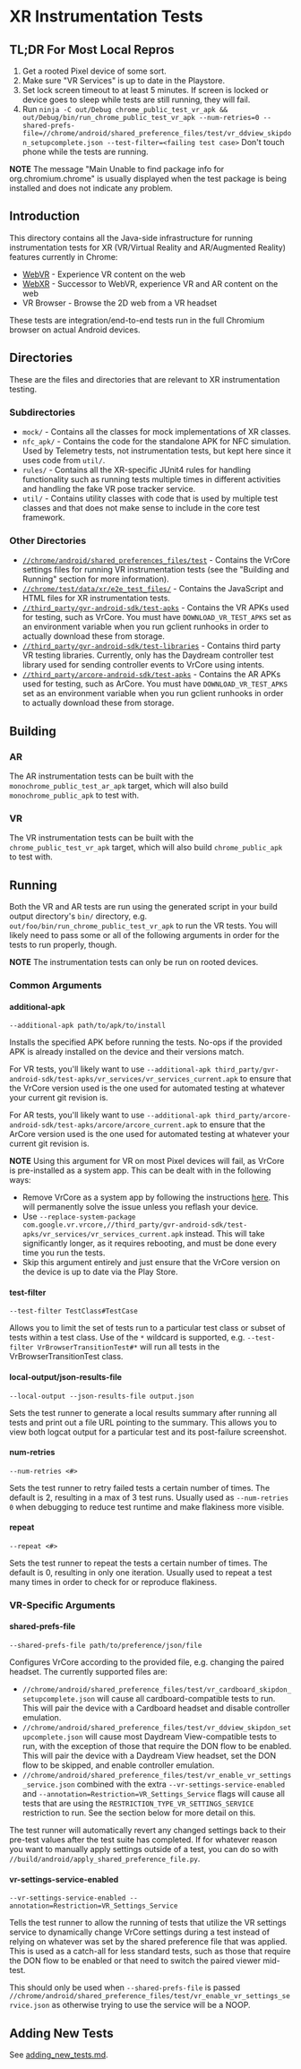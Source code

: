 # XR Instrumentation Tests

## TL;DR For Most Local Repros

1. Get a rooted Pixel device of some sort.
2. Make sure "VR Services" is up to date in the Playstore.
3. Set lock screen timeout to at least 5 minutes. If screen is locked or device
   goes to sleep while tests are still running, they will fail.
4. Run `ninja -C out/Debug chrome_public_test_vr_apk
        && out/Debug/bin/run_chrome_public_test_vr_apk
        --num-retries=0
        --shared-prefs-file=//chrome/android/shared_preference_files/test/vr_ddview_skipdon_setupcomplete.json
        --test-filter=<failing test case>`
   Don't touch phone while the tests are running.

**NOTE** The message "Main  Unable to find package info for org.chromium.chrome"
         is usually displayed when the test package is being installed and does
         not indicate any problem.

## Introduction

This directory contains all the Java-side infrastructure for running
instrumentation tests for XR (VR/Virtual Reality and AR/Augmented Reality)
features currently in Chrome:

* [WebVR](https://webvr.info/) - Experience VR content on the web
* [WebXR](https://immersive-web.github.io/webxr-samples/explainer.html) -
Successor to WebVR, experience VR and AR content on the web
* VR Browser - Browse the 2D web from a VR headset

These tests are integration/end-to-end tests run in the full Chromium browser on
actual Android devices.

## Directories

These are the files and directories that are relevant to XR instrumentation
testing.

### Subdirectories

* `mock/` - Contains all the classes for mock implementations of XR classes.
* `nfc_apk/` - Contains the code for the standalone APK for NFC simulation. Used
by Telemetry tests, not instrumentation tests, but kept here since it uses code
from `util/`.
* `rules/` - Contains all the XR-specific JUnit4 rules for handling
functionality such as running tests multiple times in different activities and
handling the fake VR pose tracker service.
* `util/` - Contains utility classes with code that is used by multiple test
classes and that does not make sense to include in the core test framework.

### Other Directories

* [`//chrome/android/shared_preferences_files/test`][shared_prefs_dir] -
Contains the VrCore settings files for running VR instrumentation tests (see the
"Building and Running" section for more information).
* [`//chrome/test/data/xr/e2e_test_files/`][html_dir] - Contains the JavaScript
and HTML files for XR instrumentation tests.
* [`//third_party/gvr-android-sdk/test-apks`][vr_test_apks] - Contains the VR
APKs used for testing, such as VrCore. You must have `DOWNLOAD_VR_TEST_APKS` set
as an environment variable when you run gclient runhooks in order to actually
download these from storage.
* [`//third_party/gvr-android-sdk/test-libraries`][vr_test_libraries] - Contains
third party VR testing libraries. Currently, only has the Daydream controller
test library used for sending controller events to VrCore using intents.
* [`//third_party/arcore-android-sdk/test-apks`][ar_test_apks] - Contains the AR
APKs used for testing, such as ArCore. You must have `DOWNLOAD_VR_TEST_APKS` set
as an environment variable when you run gclient runhooks in order to actually
download these from storage.

## Building

### AR

The AR instrumentation tests can be built with the
`monochrome_public_test_ar_apk` target, which will also build
`monochrome_public_apk` to test with.

### VR

The VR instrumentation tests can be built with the `chrome_public_test_vr_apk`
target, which will also build `chrome_public_apk` to test with.

## Running

Both the VR and AR tests are run using the generated script in your build output
directory's `bin/` directory, e.g. `out/foo/bin/run_chrome_public_test_vr_apk`
to run the VR tests. You will likely need to pass some or all of the following
arguments in order for the tests to run properly, though.

**NOTE** The instrumentation tests can only be run on rooted devices.

### Common Arguments

#### additional-apk

`--additional-apk path/to/apk/to/install`

Installs the specified APK before running the tests. No-ops if the provided APK
is already installed on the device and their versions match.

For VR tests, you'll likely want to use `--additional-apk
third_party/gvr-android-sdk/test-apks/vr_services/vr_services_current.apk` to
ensure that the VrCore version used is the one used for automated testing at
whatever your current git revision is.

For AR tests, you'll likely want to use `--additional-apk
third_party/arcore-android-sdk/test-apks/arcore/arcore_current.apk` to ensure
that the ArCore version used is the one used for automated testing at whatever
your current git revision is.

**NOTE** Using this argument for VR on most Pixel devices will fail, as VrCore
is pre-installed as a system app. This can be dealt with in the following ways:

* Remove VrCore as a system app by following the instructions
  [here](go/vrcore/building-and-running). This will permanently solve the issue
  unless you reflash your device.
* Use `--replace-system-package
  com.google.vr.vrcore,//third_party/gvr-android-sdk/test-apks/vr_services/vr_services_current.apk`
  instead. This will take significantly longer, as it requires rebooting, and
  must be done every time you run the tests.
* Skip this argument entirely and just ensure that the VrCore version on the
  device is up to date via the Play Store.

#### test-filter

`--test-filter TestClass#TestCase`

Allows you to limit the set of tests run to a particular test class or subset of
tests within a test class. Use of the `*` wildcard is supported, e.g.
`--test-filter VrBrowserTransitionTest#*` will run all tests in the
VrBrowserTransitionTest class.

#### local-output/json-results-file

`--local-output --json-results-file output.json`

Sets the test runner to generate a local results summary after running all tests
and print out a file URL pointing to the summary. This allows you to view both
logcat output for a particular test and its post-failure screenshot.

#### num-retries

`--num-retries <#>`

Sets the test runner to retry failed tests a certain number of times. The
default is 2, resulting in a max of 3 test runs. Usually used as `--num-retries
0` when debugging to reduce test runtime and make flakiness more visible.

#### repeat

`--repeat <#>`

Sets the test runner to repeat the tests a certain number of times. The default
is 0, resulting in only one iteration. Usually used to repeat a test many times
in order to check for or reproduce flakiness.

### VR-Specific Arguments

#### shared-prefs-file

`--shared-prefs-file path/to/preference/json/file`

Configures VrCore according to the provided file, e.g. changing the paired
headset. The currently supported files are:

* `//chrome/android/shared_preference_files/test/vr_cardboard_skipdon_setupcomplete.json`
  will cause all cardboard-compatible tests to run. This will pair the device
  with a Cardboard headset and disable controller emulation.
* `//chrome/android/shared_preference_files/test/vr_ddview_skipdon_setupcomplete.json`
  will cause most Daydream View-compatible tests to run, with the exception of
  those that require the DON flow to be enabled. This will pair the device with
  a Daydream View headset, set the DON flow to be skipped, and enable controller
  emulation.
* `//chrome/android/shared_preference_files/test/vr_enable_vr_settings_service.json`
  combined with the extra `--vr-settings-service-enabled` and
  `--annotation=Restriction=VR_Settings_Service` flags will cause all tests that
  are using the `RESTRICTION_TYPE_VR_SETTINGS_SERVICE` restriction to run. See
  the section below for more detail on this.

The test runner will automatically revert any changed settings back to their
pre-test values after the test suite has completed. If for whatever reason you
want to manually apply settings outside of a test, you can do so with
`//build/android/apply_shared_preference_file.py`.

#### vr-settings-service-enabled

`--vr-settings-service-enabled --annotation=Restriction=VR_Settings_Service`

Tells the test runner to allow the running of tests that utilize the VR settings
service to dynamically change VrCore settings during a test instead of relying
on whatever was set by the shared preference file that was applied. This is used
as a catch-all for less standard tests, such as those that require the DON flow
to be enabled or that need to switch the paired viewer mid-test.

This should only be used when `--shared-prefs-file` is passed
`//chrome/android/shared_preference_files/test/vr_enable_vr_settings_service.json`
as otherwise trying to use the service will be a NOOP.

## Adding New Tests

See [adding_new_tests.md][adding_new_tests].


[shared_prefs_dir]:
https://chromium.googlesource.com/chromium/src/+/master/chrome/android/shared_preference_files/test
[html_dir]: https://chromium.googlesource.com/chromium/src/+/master/chrome/test/data/xr/e2e_test_files
[vr_test_apks]: https://chromium.googlesource.com/chromium/src/+/master/third_party/gvr-android-sdk/test-apks
[vr_test_libraries]: https://chromium.googlesource.com/chromium/src/+/master/third_party/gvr-android-sdk/test-libraries
[ar_test_apks]: https://chromium.googlesource.com/chromium/src/+/master/third_party/arcore-android-sdk/test-apks
[adding_new_tests]:
https://chromium.googlesource.com/chromium/src/+/master/chrome/android/javatests/src/org/chromium/chrome/browser/vr/adding_new_tests.md